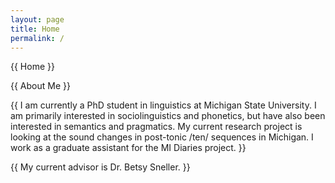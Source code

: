 ```yaml
---
layout: page
title: Home
permalink: /
---
```


{{ Home }}

{{ About Me }}

{{ I am currently a PhD student in linguistics at Michigan State University. I am primarily interested in sociolinguistics and phonetics, but have also been interested in semantics and pragmatics. My current research project is looking at the sound changes in post-tonic /ten/ sequences in Michigan. I work as a graduate assistant for the MI Diaries project. }}

{{ My current advisor is Dr. Betsy Sneller. }}
